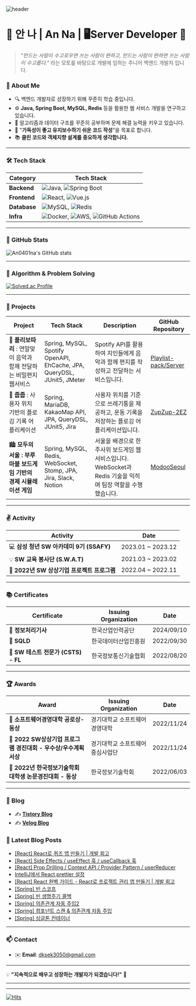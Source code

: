 
![header](https://capsule-render.vercel.app/api?type=venom&color=020202&height=300&section=header&text=Hello%20I%27m%20Anna&fontSize=50&stroke=DA96DE&strokeWidth=1)

# 🌟 안 나 | An Na | 🖥️Server Developer 👋
> *“만드는 사람이 수고로우면 쓰는 사람이 편하고, 
만드는 사람이 편하면 쓰는 사람이 수고롭다.”*
라는 모토를 바탕으로 개발에 임하는 주니어 백엔드 개발자 입니다.

### 📌 About Me
- 🔍 백엔드 개발자로 성장하기 위해 꾸준히 학습 중입니다.
- ⚙️ **Java, Spring Boot, MySQL, Redis** 등을 활용한 웹 서비스 개발을 연구하고 있습니다.
- 🌱 알고리즘과 데이터 구조를 꾸준히 공부하며 문제 해결 능력을 키우고 있습니다.
- 🎯 "**가독성이 좋고 유지보수하기 쉬운 코드 작성**"을 목표로 합니다.
- 📚 **클린 코드와 객체지향 설계를 중요하게 생각합니다.**  

---

### 🛠 Tech Stack

| Category     | Tech Stack                                              |
|--------------|---------------------------------------------------------|
| **Backend**  | ![Java](https://img.shields.io/badge/Java-007396?style=flat-square&logo=Java&logoColor=white), ![Spring Boot](https://img.shields.io/badge/Spring%20Boot-6DB33F?style=flat-square&logo=Spring%20Boot&logoColor=white) |
| **Frontend** | ![React](https://img.shields.io/badge/React-61DAFB?style=flat-square&logo=React&logoColor=white), ![Vue.js](https://img.shields.io/badge/Vue.js-4FC08D?style=flat-square&logo=Vue.js&logoColor=white) |
| **Database** | ![MySQL](https://img.shields.io/badge/MySQL-4479A1?style=flat-square&logo=MySQL&logoColor=white), ![Redis](https://img.shields.io/badge/Redis-DC382D?style=flat-square&logo=Redis&logoColor=white) |
| **Infra**    | ![Docker](https://img.shields.io/badge/Docker-2496ED?style=flat-square&logo=Docker&logoColor=white), ![AWS](https://img.shields.io/badge/AWS-232F3E?style=flat-square&logo=Amazon%20AWS&logoColor=white), ![GitHub Actions](https://img.shields.io/badge/GitHub%20Actions-2088FF?style=flat-square&logo=GitHub%20Actions&logoColor=white) |

---

### 🌟 GitHub Stats
![An0401na's GitHub stats](https://github-readme-stats.vercel.app/api?username=An0401na&show_icons=true&theme=dark)

---

### 📖 Algorithm & Problem Solving
[![Solved.ac Profile](http://mazassumnida.wtf/api/generate_badge?boj=dksek3050)](https://solved.ac/dksek3050)

---

### 📂 Projects

| **Project**                                              | **Tech Stack**                                    | **Description**                                                                                      | **GitHub Repository**                                                 |
|----------------------------------------------------------|--------------------------------------------------|------------------------------------------------------------------------------------------------------|---------------------------------------------------------------------|
| 💌 **플리보따리** : 연말맞이 음악과 함께 전달하는 비밀편지 웹서비스 | Spring, MySQL, Spotify OpenAPI, EhCache, JPA, QueryDSL, JUnit5, JMeter | Spotify API를 활용하여 지인들에게 음악과 함께 편지를 작성하고 전달하는 서비스입니다.  | [Playlist-pack/Server](https://github.com/Playlist-pack/Server)     |
| 🌱 **줍줍** : 사용자 위치 기반의 플로깅 기록 어플리케이션   | Spring, MariaDB, KakaoMap API, JPA, QueryDSL, JUnit5, Jira  | 사용자 위치를 기준으로 쓰레기통을 제공하고, 운동 기록을 저장하는 플로깅 어플리케이션입니다. | [ZupZup-2EZ](https://github.com/ZupZup-2EZ)                      |
| 🏙️ **모두의 서울 : 부루마블 보드게임 기반의 경제 시뮬레이션 게임** | Spring, MySQL, Redis, WebSocket, Stomp, JPA, Jira, Slack, Notion | 서울을 배경으로 한 주사위 보드게임 웹서비스입니다. WebSocket과 Redis 기술을 익히며 팀장 역할을 수행했습니다.  | [ModooSeoul](https://github.com/Modoo-s-Seoul/ModooSeoul)           |

---

### ✌️ Activity

| **Activity**                                          | **Date**                              |
|------------------------------------------------------|---------------------------------------|
| 💻 **삼성 청년 SW 아카데미 9기 (SSAFY)**               | 2023.01 ~ 2023.12                    |
| 💡 **SW 교육 봉사단 (S.W.A.T)**                       | 2021.03 ~ 2023.02                    |
| 🌱 **2022년 SW 상상기업 프로젝트 프로그램**           | 2022.04 ~ 2022.11                    |

---

### 📚 Certificates

| **Certificate**                                         | **Issuing Organization**               | **Date**       |
|--------------------------------------------------------|----------------------------------------|----------------|
| 🏅 **정보처리기사**                                      | 한국산업인력공단                        | 2024/09/10     |
| 🏅 **SQLD**                                             | 한국데이터산업진흥원                   | 2022/09/30     |
| 🏅 **SW 테스트 전문가 (CSTS) - FL**                    | 한국정보통신기술협회                   | 2022/08/20     |

---

### 🏆 Awards

| **Award**                                            | **Issuing Organization**               | **Date**       |
|------------------------------------------------------|----------------------------------------|----------------|
| 🏅 **소프트웨어경영대학 공로상- 동상**                 | 경기대학교 소프트웨어경영대학          | 2022/11/24     |
| 🏅 **2022 SW상상기업 프로그램 경진대회 - 우수상/우수계획서상** | 경기대학교 소프트웨어중심사업단        | 2022/11/24     |
| 🏅 **2022년 한국정보기술학회 대학생 논문경진대회 - 동상**  | 한국정보기술학회                       | 2022/06/03     |

---

### 📖 Blog

- ✍️ **[Tistory Blog](https://dksek3050.tistory.com/)**
- ✍️ **[Velog Blog](https://velog.io/@dksek3050/posts)**

### 📑 Latest Blog Posts

<ul><li><a href='https://dksek3050.tistory.com/169' target='_blank'>[React] React로 퀴즈 앱 만들기 | 개발 회고</a></li><li><a href='https://dksek3050.tistory.com/168' target='_blank'>[React] Side Effects / useEffect 훅 / useCallback 훅</a></li><li><a href='https://dksek3050.tistory.com/167' target='_blank'>[React] Prop Drilling / Context API / Provider Pattern / userReducer</a></li><li><a href='https://dksek3050.tistory.com/166' target='_blank'>IntelliJ에서 React prettier 설정</a></li><li><a href='https://dksek3050.tistory.com/165' target='_blank'>[React] React 완벽 가이드 - React로 프로젝트 관리 앱 만들기 | 개발 회고</a></li><li><a href='https://dksek3050.tistory.com/164' target='_blank'>[Spring] 빈 스코프</a></li><li><a href='https://dksek3050.tistory.com/163' target='_blank'>[Spring] 빈 생명주기 콜백</a></li><li><a href='https://dksek3050.tistory.com/162' target='_blank'>[Spring] 의존관계 자동 주입2</a></li><li><a href='https://dksek3050.tistory.com/161' target='_blank'>[Spring] 컴포넌트 스캔 &amp; 의존관계 자동 주입</a></li><li><a href='https://dksek3050.tistory.com/160' target='_blank'>[Spring] 싱글톤 컨테이너</a></li></ul>
    
---

### 📫 Contact

- ✉️ **Email**: dksek3050@gmail.com
<!-- 💼 **LinkedIn**: [your-profile](https://linkedin.com/in/your-profile)-->

---

💡 **"지속적으로 배우고 성장하는 개발자가 되겠습니다!"** 🚀

---
---

[![Hits](https://hits.seeyoufarm.com/api/count/incr/badge.svg?url=https%3A%2F%2Fgithub.com%2FAn0401na%2Fhit-counter&count_bg=%23FFAFE7&title_bg=%23555555&icon=&icon_color=%23E7E7E7&title=hits&edge_flat=false)](https://hits.seeyoufarm.com)

